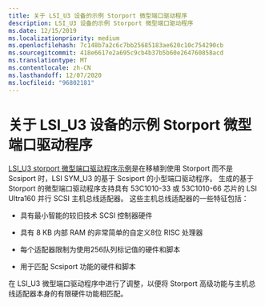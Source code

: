 ```yaml
---
title: 关于 LSI_U3 设备的示例 Storport 微型端口驱动程序
description: LSI_U3 设备的示例 Storport 微型端口驱动程序
ms.date: 12/15/2019
ms.localizationpriority: medium
ms.openlocfilehash: 7c148b7a2c6c7bb25685183ae620c10c754290cb
ms.sourcegitcommit: 418e6617e2a695c9cb4b37b5b60e264760858acd
ms.translationtype: MT
ms.contentlocale: zh-CN
ms.lasthandoff: 12/07/2020
ms.locfileid: "96802181"
---
```

# <a name="about-the-sample-storport-miniport-driver-for-an-lsi_u3-device"></a>关于 LSI_U3 设备的示例 Storport 微型端口驱动程序

[LSI_U3 storport 微型端口驱动程序示例](/samples/microsoft/windows-driver-samples/lsi_u3-storport-miniport-driver/
)是在移植到使用 Storport 而不是 Scsiport 时，LSI SYM_U3 的基于 Scsiport 的小型端口驱动程序。 生成的基于 Storport 的微型端口驱动程序支持具有 53C1010-33 或 53C1010-66 芯片的 LSI Ultra160 并行 SCSI 主机总线适配器。 这些主机总线适配器的一些特征包括：

- 具有最小智能的较旧技术 SCSI 控制器硬件

- 具有 8 KB 内部 RAM 的非常简单的自定义8位 RISC 处理器

- 每个适配器限制为使用256队列标记值的硬件和脚本

- 用于匹配 Scsiport 功能的硬件和脚本

在 LSI_U3 微型端口驱动程序中进行了调整，以便将 Storport 高级功能与主机总线适配器本身的有限硬件功能相匹配。
